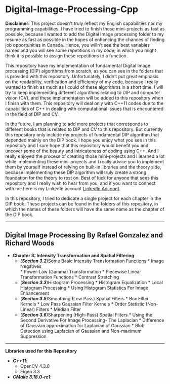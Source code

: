 # Digital-Image-Processing-Cpp

**Disclaimer:** This project doesn't truly reflect my English capabilities nor my programming capabilities. I have tried to finish these mini-projects as fast as possible, because I wanted to add the Digital Image processing folder to my resume as fast as possible in the hopes of enhancing the chances of finding job opportunities in Canada. Hence, you willn't see the best variables names and you will see some repetitions in my code, in which you might think it is possible to assign these repetitions to a function. 

This repository have my implementation of fundamental Digital Image processing (DIP) algorithms from scratch, as you can see in the folders that is provided with this repository. Unfortunately, I didn’t put great emphasis on the readability, verification and efficiency of my code, because I really wanted to finish as much as I could of these algorithms in a short time. I will try to keep implementing different algorithms relating to DIP and computer vision (CV), and these implementation will be added to this repository when I finish with them. This repository will deal only with C++11 codes due to the capabilities of C++ in dealing with computational issues that is encountered in the field of DIP and CV.

In the future, I am planning to add more projects that corresponds to different books that is related to DIP and CV to this repository. But currently this repository only include my projects of fundamental DIP algorithm that depended mainly on the DIP book. I hope you enjoy what you see in this repository and I sure hope that this repository would benefit you and uncover some of the beauty and intricateness of coding using C++. And I really enjoyed the process of creating those mini-projects and I learned a lot while implementing these mini-projects and I really advice you to implement them by yourself instead of relying on built-in libraries and the theory side, because implementing these DIP algorithm will truly create a strong foundation for the theory to rest on. Best of luck for anyone that sees this repository and I really wish to hear from you, and if you want to connect with me here is my LinkedIn account [LinkedIn Account](https://www.linkedin.com/in/rashidalazzoni/).

In this repository, I tried to dedicate a single project for each chapter in the DIP book. These projects can be found in the folders of this repository, in which the names of these folders will have the same name as the chapter of the DIP book.

--------------------------------------------------------------------------------------------------------
## Digital Image Processing By Rafael Gonzalez and Richard Woods

   * **Chapter 3: Intensity Transformation and Spatial Filtering**
       * (***Section 3.2***)Some Basic Intensity Transformation Functions
              * Image Negatives              
              * Power-Law (Gamma) Transformation
              * Piecewise Linear Transformation Functions
                     * Contrast Stretching
       * (***Section 3.3***)Histogram Processing
              * Histogram Equalization
              * Local Histogram Processing
              * Using Histogram Statistics For Image Enhancement
       * (***Section 3.5***)Smoothing (Low Pass) Spatial Filters
              * Box Filter Kernels
              * Low Pass Gaussian Filter Kernels
              * Order Statistic (Non-Linear) Filters
                   * Median Filter
       * (***Section 3.6***)Sharpening (High-Pass) Spatial Filters
              * Using the Second Derivative For Image Processing- The Laplacian
              * Difference of Gaussian approximation for Laplacian of Gaussian
              * Blob Detection using Laplacian of Gaussian and Non-maximum Suppression
--------------------------------------------------------------------------------------------------------
**Libraries used for this Repository**
  * ***C++11***:
    * OpenCV 4.3.0
    * Eigen 3.3
  * ***CMake 3.18.0-rc1***:

 
